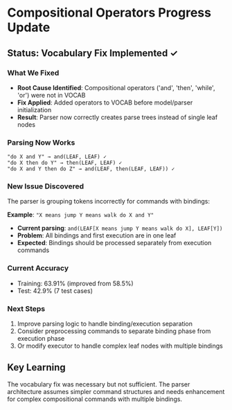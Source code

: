 # Compositional Operators Progress Update

## Status: Vocabulary Fix Implemented ✓

### What We Fixed
- **Root Cause Identified**: Compositional operators ('and', 'then', 'while', 'or') were not in VOCAB
- **Fix Applied**: Added operators to VOCAB before model/parser initialization
- **Result**: Parser now correctly creates parse trees instead of single leaf nodes

### Parsing Now Works
```
"do X and Y" → and(LEAF, LEAF) ✓
"do X then do Y" → then(LEAF, LEAF) ✓
"do X and Y then do Z" → and(LEAF, then(LEAF, LEAF)) ✓
```

### New Issue Discovered
The parser is grouping tokens incorrectly for commands with bindings:

**Example**: `"X means jump Y means walk do X and Y"`
- **Current parsing**: `and(LEAF[X means jump Y means walk do X], LEAF[Y])`
- **Problem**: All bindings and first execution are in one leaf
- **Expected**: Bindings should be processed separately from execution commands

### Current Accuracy
- Training: 63.91% (improved from 58.5%)
- Test: 42.9% (7 test cases)

### Next Steps
1. Improve parsing logic to handle binding/execution separation
2. Consider preprocessing commands to separate binding phase from execution phase
3. Or modify executor to handle complex leaf nodes with multiple bindings

## Key Learning
The vocabulary fix was necessary but not sufficient. The parser architecture assumes simpler command structures and needs enhancement for complex compositional commands with multiple bindings.